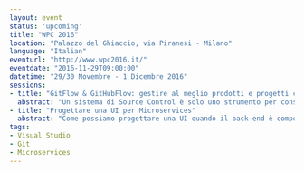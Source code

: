 ```yaml
---
layout: event
status: 'upcoming'
title: "WPC 2016"
location: "Palazzo del Ghiaccio, via Piranesi - Milano"
language: "Italian"
eventurl: "http://www.wpc2016.it/"
eventdate: "2016-11-29T09:00:00"
datetime: "29/30 Novembre - 1 Dicembre 2016"
sessions:
- title: "GitFlow & GitHubFlow: gestire al meglio prodotti e progetti con Git (e non solo)"
  abstract: "Un sistema di Source Control è solo uno strumento per conservare, condividere e versionare il codice? O possiamo sfruttare il nostro motore di Source Control per gestire e semplificare il processo di sviluppo? L'obiettivo è comprendere a fondo Semantic Versioning, le differenze tra GitFlow e GitHubFlow, come usare branch e PR per gestire il ciclo di vita e di rilascio e infine capire cosa sia GitVersion. Senza dimenticare che CI e build automatiche dovrebbero essere la norma."
- title: "Progettare una UI per Microservices"
  abstract: "Come possiamo progettare una UI quando il back-end è composto da decine (se non di più) di Microservices? Abbiamo la giusta separazione e autonomia lato back-end, ma tutto alla fine deve tornare insieme lato front-end. Come evitiamo che si trasformi nel solito caos di spaghetti code? Come evitiamo che operazioni semplici si trasformino in un tornado di web request? Durante questa sessione costruiremo un esempio di UI per Microservices, usando AngularJS, in modo da capire a fondo cosa sia la Services UI Composition e come progettare e implementare con successo una UI per i nostri Microservices."
tags:
- Visual Studio
- Git
- Microservices
---
```

